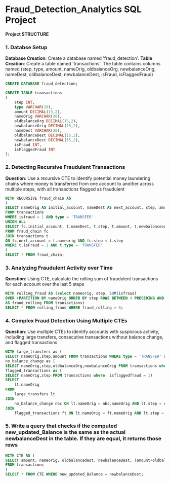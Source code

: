 # Fraud_Detection_Analytics SQL Project

**Project STRUCTURE** 

### 1. Databse Setup

**Database Creation**: Create a database named 'fraud_detection'.
**Table Creation**: Create a table named 'transactions'. The table contains columns named (step, type, amount, nameOrig, oldbalanceOrg, newbalanceOrig, nameDest, oldbalanceDest, newbalanceDest, isFraud, isFlaggedFraud)

```sql
CREATE DATABASE fraud_detection;

CREATE TABLE transactions
(
    step INT,
    type VARCHAR(20),
    amount DECIMAL(15,2),
    nameOrig VARCHAR(20),
    oldbalanceOrg DECIMAL(15,2),
    newbalanceOrig DECIMAL(15,2),
    nameDest VARCHAR(20),
    oldbalanceDest DECIMAL(15,2),
    newbalanceDest DECIMAL(15,2),
    isFraud INT,
    isFlaggedFraud INT
);
```

### 2. Detecting Recursive Fraudulent Transactions
**Question**: Use a recursive CTE to identify potential money laundering chains where money is transferred from one account to another across multiple steps, with all transactions flagged as fraudulent

```sql
WITH RECURSIVE fraud_chain AS
(
SELECT nameOrig AS initial_account, nameDest AS next_account, step, amount, newbalanceorig
FROM transactions
WHERE isfraud = 1 AND type = 'TRANSFER'
UNION ALL
SELECT fc.initial_account, t.nameDest, t.step, t.amount, t.newbalanceorig
FROM fraud_chain fc
JOIN transactions t
ON fc.next_account = t.nameorig AND fc.step < t.step
WHERE t.isFraud = 1 AND t.type = 'TRANSFER'
)
SELECT * FROM fraud_chain;
```

### 3. Analyzing Fraudulent Activity over Time
**Question**: Using CTE, calculate the rolling sum of fraudulent transactions for each account over the last 5 steps

```sql
WITH rolling_fraud AS (select nameorig, step, SUM(isfraud)
OVER (PARTITION BY nameOrig ORDER BY step ROWS BETWEEN 4 PRECEDING AND CURRENT ROW)
AS fraud_rolling FROM transactions)
SELECT * FROM rolling_fraud WHERE fraud_rolling > 0;
```

### 4. Complex Fraud Detection Using Multiple CTEs
**Question**: Use multiple CTEs to identify accounts with suspicious activity, including large transfers, consecutive transactions without balance change, and flagged transactions

```sql
WITH large_transfers as (
SELECT nameOrig,step,amount FROM transactions WHERE type = 'TRANSFER' and amount >500000),
no_balance_change as (
SELECT nameOrig,step,oldbalanceOrg,newbalanceOrig FROM transactions where oldbalanceOrg=newbalanceOrig),
flagged_transactions as (
SELECT nameOrig,step FROM transactions where  isflaggedfraud = 1)
SELECT
    lt.nameOrig
FROM
    large_transfers lt
JOIN
    no_balance_change nbc ON lt.nameOrig = nbc.nameOrig AND lt.step = nbc.step
JOIN
    flagged_transactions ft ON lt.nameOrig = ft.nameOrig AND lt.step = ft.step;
```

### 5. Write a query that checks if the computed new_updated_Balance is the same as the actual newbalanceDest in the table. If they are equal, it returns those rows

```sql
WITH CTE AS (
SELECT amount, nameorig, oldbalancedest, newbalanceDest, (amount+oldbalancedest) as new_updated_Balance 
FROM transactions
)
SELECT * FROM CTE WHERE new_updated_Balance = newbalanceDest;
```
